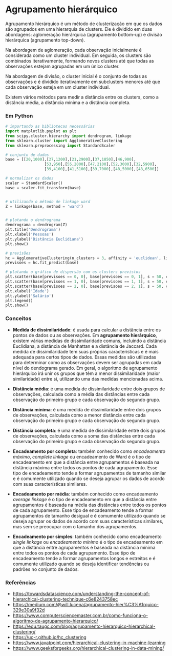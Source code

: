 # Agrupamento hierárquico

Agrupamento hierárquico é um método de clusterização em que os dados são agrupados em uma hierarquia de clusters. Ele é dividido em duas abordagens: aglomeração hierárquica (agrupamento bottom-up) e divisão hierárquica (agrupamento top-down).

Na abordagem de aglomeração, cada observação inicialmente é considerada como um cluster individual. Em seguida, os clusters são combinados iterativamente, formando novos clusters até que todas as observações estejam agrupadas em um único cluster.

Na abordagem de divisão, o cluster inicial é o conjunto de todas as observações e é dividido iterativamente em subclusters menores até que cada observação esteja em um cluster individual.

Existem vários métodos para medir a distância entre os clusters, como a distância média, a distância mínima e a distância completa.

### Em Python

```python
# importando as bibliotecas necessárias
import matplotlib.pyplot as plt
from scipy.cluster.hierarchy import dendrogram, linkage
from sklearn.cluster import AgglomerativeClustering
from sklearn.preprocessing import StandardScaler

# conjunto de dados
base = [[20,1000],[27,1200],[21,2900],[37,1850],[46,900],
                 [53,950],[55,2000],[47,2100],[52,3000],[32,5900],
                 [39,4100],[41,5100],[39,7000],[48,5000],[48,6500]]

# normalizar os dados
scaler = StandardScaler()
base = scaler.fit_transform(base)


# utilizando o método de linkage ward
Z = linkage(base, method = 'ward')


# plotando o dendrograma
dendrograma = dendrogram(Z)
plt.title('Dendrograma')
plt.xlabel('Pessoas')
plt.ylabel('Distância Euclidiana')
plt.show()

# previsões
hc = AgglomerativeClustering(n_clusters = 3, affinity = 'euclidean', linkage = 'ward')
previsoes = hc.fit_predict(base)

# plotando o gráfico de dispersão com os clusters previstos
plt.scatter(base[previsoes == 0, 0], base[previsoes == 0, 1], s = 50, c = 'red', label = 'Cluster 1')
plt.scatter(base[previsoes == 1, 0], base[previsoes == 1, 1], s = 50, c = 'blue', label = 'Cluster 2')
plt.scatter(base[previsoes == 2, 0], base[previsoes == 2, 1], s = 50, c = 'green', label = 'Cluster 3')
plt.xlabel('Idade')
plt.ylabel('Salário')
plt.legend()
plt.show()
```


### Conceitos
- **Medida de dissimilaridade**: é usada para calcular a distância entre os pontos de dados ou as observações. Em **agrupamento hierárquico**, existem várias medidas de dissimilaridade comuns, incluindo a distância Euclidiana, a distância de Manhattan e a distância de Jaccard. Cada medida de dissimilaridade tem suas próprias características e é mais adequada para certos tipos de dados. Essas medidas são utilizadas para determinar como as observações devem ser agrupadas em cada nível do dendograma gerado. Em geral, o algoritmo de agrupamento hierárquico irá unir os grupos que têm a menor dissimilaridade (maior similaridade) entre si, utilizando uma das medidas mencionadas acima.

- **Distância média**: é uma medida de dissimilaridade entre dois grupos de observações, calculada como a média das distâncias entre cada observação do primeiro grupo e cada observação do segundo grupo.

- **Distância mínima**: é uma medida de dissimilaridade entre dois grupos de observações, calculada como a menor distância entre cada observação do primeiro grupo e cada observação do segundo grupo.

- **Distância completa**: é uma medida de dissimilaridade entre dois grupos de observações, calculada como a soma das distâncias entre cada observação do primeiro grupo e cada observação do segundo grupo.

- **Encadeamento por completa**: também conhecido como *encadeamento máximo*, *complete linkage* ou encadeamento de Ward é o tipo de encadeamento em que a distância entre agrupamentos é baseada na distância máxima entre todos os pontos de cada agrupamento. Esse tipo de encadeamento tende a formar agrupamentos de tamanho similar e é comumente utilizado quando se deseja agrupar os dados de acordo com suas características similares.

- **Encadeamento por média**: também conhecido como encadeamento *average linkage* é o tipo de encadeamento em que a distância entre agrupamentos é baseada na média das distâncias entre todos os pontos de cada agrupamento. Esse tipo de encadeamento tende a formar agrupamentos de tamanho desigual e é comumente utilizado quando se deseja agrupar os dados de acordo com suas características similares, mas sem se preocupar com o tamanho dos agrupamentos.

- **Encadeamento por simples**: também conhecido como encadeamento *single linkage* ou *encadeamento mínimo* é o tipo de encadeamento em que a distância entre agrupamentos é baseada na distância mínima entre todos os pontos de cada agrupamento. Esse tipo de encadeamento tende a formar agrupamentos longos e estreitos e é comumente utilizado quando se deseja identificar tendências ou padrões no conjunto de dados.


### Referências
- https://towardsdatascience.com/understanding-the-concept-of-hierarchical-clustering-technique-c6e8243758ec
- https://medium.com/@will.lucena/agrupamento-hier%C3%A1rquico-329e30a9f32d
- https://www.computersciencemaster.com.br/como-funciona-o-algoritmo-de-agrupamento-hierarquico/
- https://edu.taugc.com/blog/agrupamento-hierarquico-hierarchical-clustering/
- https://uc-r.github.io/hc_clustering
- https://www.javatpoint.com/hierarchical-clustering-in-machine-learning
- https://www.geeksforgeeks.org/hierarchical-clustering-in-data-mining/
